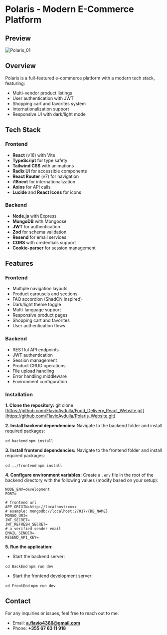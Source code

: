 # Polaris - Modern E-Commerce Platform


## Preview
![Polaris_01](https://github.com/user-attachments/assets/d4d55896-ec33-4b51-bf3f-bd3bba34b511)


## Overview

Polaris is a full-featured e-commerce platform with a modern tech stack, featuring:
- Multi-vendor product listings
- User authentication with JWT
- Shopping cart and favorites system
- Internationalization support
- Responsive UI with dark/light mode

## Tech Stack

### Frontend
- **React** (v18) with Vite
- **TypeScript** for type safety
- **Tailwind CSS** with animations
- **Radix UI** for accessible components
- **React Router** (v7) for navigation
- **i18next** for internationalization
- **Axios** for API calls
- **Lucide** and **React Icons** for icons

### Backend
- **Node.js** with Express
- **MongoDB** with Mongoose
- **JWT** for authentication
- **Zod** for schema validation
- **Resend** for email services
- **CORS** with credentials support
- **Cookie-parser** for session management

## Features

### Frontend
- Multiple navigation layouts
- Product carousels and sections
- FAQ accordion (ShadCN inspired)
- Dark/light theme toggle
- Multi-language support
- Responsive product pages
- Shopping cart and favorites
- User authentication flows

### Backend
- RESTful API endpoints
- JWT authentication
- Session management
- Product CRUD operations
- File upload handling
- Error handling middleware
- Environment configuration

### Installation

**1. Clone the repository:**
git clone [https://github.com/FlavioAvdulla/Food_Delivery_React_Website.git](https://github.com/FlavioAvdulla/Polaris_Website.git)

**2. Install backend dependencies:**
Navigate to the backend folder and install required packages:

`
cd backend
`
`
npm install
`

**3. Install frontend dependencies:**
Navigate to the frontend folder and install required packages:

`
cd ../frontend
`
`
npm install
`

**4. Configure environment variables:**
Create a `.env` file in the root of the backend directory with the following values (modify based on your setup):
```
NODE_ENV=development
PORT=

# frontend url
APP_ORIGIN=http://localhost:xxxx
# example: mongodb://localhost:27017/{DB_NAME}
MONGO_URI=
JWT_SECRET=
JWT_REFRESH_SECRET=
# a verified sender email
EMAIL_SENDER=
RESEND_API_KEY=
```

**5. Run the application:**
- Start the backend server:

`
cd BackEnd
`
`
npm run dev
`
- Start the frontend development server:

`
cd FrontEnd
`
`
npm run dev
`


## Contact
For any inquiries or issues, feel free to reach out to me:

- Email: **a.flavio4366@gmail.com**
- Phone: **+355 67 63 11 918**
